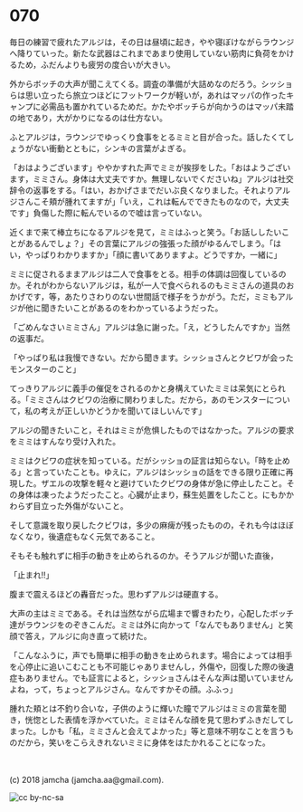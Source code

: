 # 070

毎日の練習で疲れたアルジは，その日は昼頃に起き，やや寝ぼけながらラウンジへ降りていった。新たな武器はこれまであまり使用していない筋肉に負荷をかけるため，ふだんよりも疲労の度合いが大きい。  

外からボッチの大声が聞こえてくる。調査の準備が大詰めなのだろう。シッショらは思い立ったら旅立つほどにフットワークが軽いが，あれはマッパの作ったキャンプに必需品も置かれているためだ。かたやボッチらが向かうのはマッパ未踏の地であり，大がかりになるのは仕方ない。  

ふとアルジは，ラウンジでゆっくり食事をとるミミと目が合った。話したくてしょうがない衝動とともに，シンキの言葉がよぎる。  

「おはようございます」ややかすれた声でミミが挨拶をした。「おはようございます，ミミさん。身体は大丈夫ですか。無理しないでくださいね」アルジは社交辞令の返事をする。「はい，おかげさまでだいぶ良くなりました。それよりアルジさんこそ頬が腫れてますが」「いえ，これは転んでできたものなので，大丈夫です」負傷した際に転んでいるので嘘は言っていない。  

近くまで来て棒立ちになるアルジを見て，ミミはふっと笑う。「お話ししたいことがあるんでしょ？」その言葉にアルジの強張った顔がゆるんでしまう。「はい，やっぱりわかりますか」「顔に書いてありますよ。どうですか，一緒に」  

ミミに促されるままアルジは二人で食事をとる。相手の体調は回復しているのか。それがわからないアルジは，私が一人で食べられるのもミミさんの道具のおかげです，等，あたりさわりのない世間話で様子をうかがう。ただ，ミミもアルジが他に聞きたいことがあるのをわかっているようだった。  

「ごめんなさいミミさん」アルジは急に謝った。「え，どうしたんですか」当然の返事だ。  

「やっぱり私は我慢できない。だから聞きます。シッショさんとクビワが会ったモンスターのこと」  

てっきりアルジに義手の催促をされるのかと身構えていたミミは呆気にとられる。「ミミさんはクビワの治療に関わりました。だから，あのモンスターについて，私の考えが正しいかどうかを聞いてほしいんです」  

アルジの聞きたいこと，それはミミが危惧したものではなかった。アルジの要求をミミはすんなり受け入れた。  

ミミはクビワの症状を知っている。だがシッショの証言は知らない。「時を止める」と言っていたことも。ゆえに，アルジはシッショの話をできる限り正確に再現した。ザエルの攻撃を軽々と避けていたクビワの身体が急に停止したこと。その身体は凍ったようだったこと。心臓が止まり，蘇生処置をしたこと。にもかかわらず目立った外傷がないこと。  

そして意識を取り戻したクビワは，多少の麻痺が残ったものの，それも今はほぼなくなり，後遺症もなく元気であること。  

そもそも触れずに相手の動きを止められるのか。そうアルジが聞いた直後，  

「止まれ!!」  

腹まで震えるほどの轟音だった。思わずアルジは硬直する。  

大声の主はミミである。それは当然ながら広場まで響きわたり，心配したボッチ達がラウンジをのぞきこんだ。ミミは外に向かって「なんでもありません」と笑顔で答え，アルジに向き直って続けた。  

「こんなふうに，声でも簡単に相手の動きを止められます。場合によっては相手を心停止に追いこむことも不可能じゃありませんし，外傷や，回復した際の後遺症もありません。でも証言によると，シッショさんはそんな声は聞いていませんよね，って，ちょっとアルジさん。なんですかその顔。ふふっ」  

腫れた頬とは不釣り合いな，子供のように輝いた瞳でアルジはミミの言葉を聞き，恍惚とした表情を浮かべていた。ミミはそんな顔を見て思わずふきだしてしまった。しかも「私，ミミさんと会えてよかった」等と意味不明なことを言うものだから，笑いをこらえきれないミミに身体をはたかれることになった。  

<br>  
<br>  
(c) 2018 jamcha (jamcha.aa@gmail.com).  

![cc by-nc-sa](http://i.creativecommons.org/l/by-nc-sa/4.0/88x31.png)
